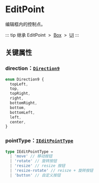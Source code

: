 # EditPoint

编辑框内的控制点。

::: tip 继承
EditPoint &nbsp;>&nbsp; [Box](/reference/display/Box.md) &nbsp;>&nbsp; [UI](/reference/display/UI.md)
:::

## 关键属性

### direction：[`Direction9`](/api/enums/Direction9.md)

```ts
enum Direction9 {
  topLeft,
  top,
  topRight,
  right,
  bottomRight,
  bottom,
  bottomLeft,
  left,
  center,
}
```

### pointType：[`IEditPointType`](/api/modules.md#ieditpointtype)

```ts
type IEditPointType =
  | 'move' // 移动按钮
  | 'rotate' // 旋转按钮
  | 'resize' // resize 按钮
  | 'resize-rotate' // reisze + 旋转按钮
  | 'button' // 自定义按钮
```

<!-- ## 继承元素

### [Box](/reference/display/Box.md) -->

<!-- ## API

### [EditPoint](/api/classes/EditPoint.md) -->
